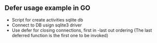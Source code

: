 ## Defer usage example in GO
- Script for create activities sqlite db
- Connect to DB usign sqlite3 driver
- Use defer for closing connections, first in -last out ordering 
(The last deferred function is the first one to be invoked)
